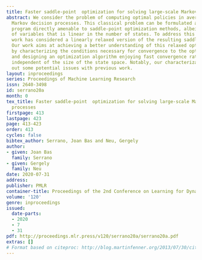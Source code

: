 ```yaml
---
title: Faster saddle-point  optimization for solving large-scale Markov decision processes
abstract: We consider the problem of computing optimal policies in average-reward
  Markov decision processes. This classical problem can be formulated as a linear
  program directly amenable to saddle-point optimization methods, albeit with a number
  of variables that is linear in the number of states. To address this issue, recent
  work has considered a linearly relaxed version of the resulting saddle-point problem.
  Our work aims at achieving a better understanding of this relaxed optimization problem
  by characterizing the conditions necessary for convergence to the optimal policy,
  and designing an optimization algorithm enjoying fast convergence rates that are
  independent of the size of the state space. Notably, our characterization points
  out some potential issues with previous work.
layout: inproceedings
series: Proceedings of Machine Learning Research
issn: 2640-3498
id: serrano20a
month: 0
tex_title: Faster saddle-point  optimization for solving large-scale Markov decision
  processes
firstpage: 413
lastpage: 423
page: 413-423
order: 413
cycles: false
bibtex_author: Serrano, Joan Bas and Neu, Gergely
author:
- given: Joan Bas
  family: Serrano
- given: Gergely
  family: Neu
date: 2020-07-31
address: 
publisher: PMLR
container-title: Proceedings of the 2nd Conference on Learning for Dynamics and Control
volume: '120'
genre: inproceedings
issued:
  date-parts:
  - 2020
  - 7
  - 31
pdf: http://proceedings.mlr.press/v120/serrano20a/serrano20a.pdf
extras: []
# Format based on citeproc: http://blog.martinfenner.org/2013/07/30/citeproc-yaml-for-bibliographies/
---
```

